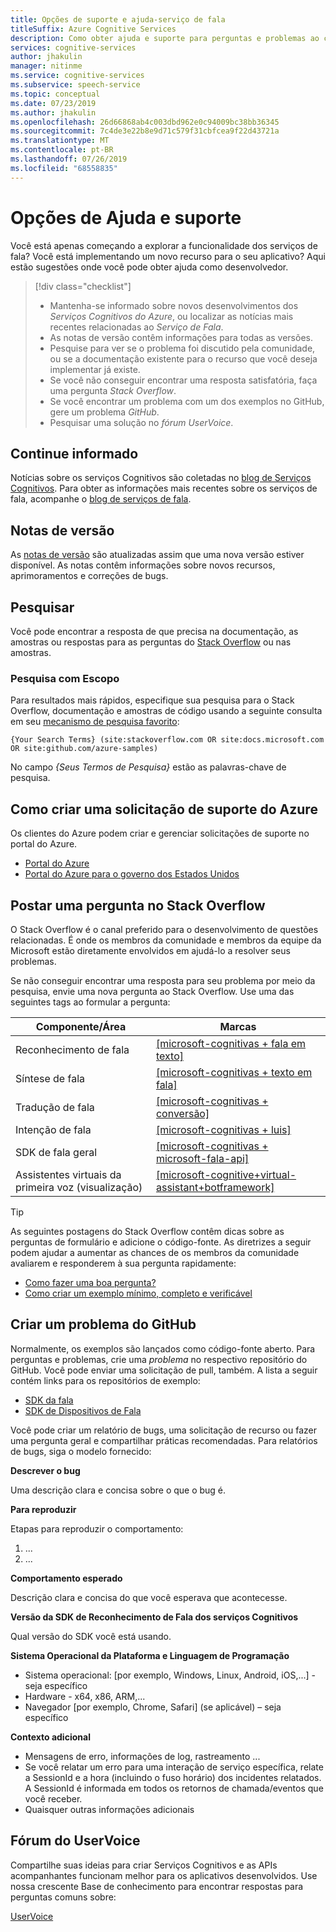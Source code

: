 ```yaml
---
title: Opções de suporte e ajuda-serviço de fala
titleSuffix: Azure Cognitive Services
description: Como obter ajuda e suporte para perguntas e problemas ao criar aplicativos que se integram com o Serviço de Fala
services: cognitive-services
author: jhakulin
manager: nitinme
ms.service: cognitive-services
ms.subservice: speech-service
ms.topic: conceptual
ms.date: 07/23/2019
ms.author: jhakulin
ms.openlocfilehash: 26d66868ab4c003dbd962e0c94009bc38bb36345
ms.sourcegitcommit: 7c4de3e22b8e9d71c579f31cbfcea9f22d43721a
ms.translationtype: MT
ms.contentlocale: pt-BR
ms.lasthandoff: 07/26/2019
ms.locfileid: "68558835"
---
```

# <a name="support-and-help-options"></a>Opções de Ajuda e suporte

Você está apenas começando a explorar a funcionalidade dos serviços de fala? Você está implementando um novo recurso para o seu aplicativo? Aqui estão sugestões onde você pode obter ajuda como desenvolvedor.

> [!div class="checklist"]
> * Mantenha-se informado sobre novos desenvolvimentos dos *Serviços Cognitivos do Azure*, ou localizar as notícias mais recentes relacionadas ao *Serviço de Fala*.
> * As notas de versão contêm informações para todas as versões.
> * Pesquise para ver se o problema foi discutido pela comunidade, ou se a documentação existente para o recurso que você deseja implementar já existe.
> * Se você não conseguir encontrar uma resposta satisfatória, faça uma pergunta *Stack Overflow*.
> * Se você encontrar um problema com um dos exemplos no GitHub, gere um problema *GitHub*.
> * Pesquisar uma solução no *fórum UserVoice*.

## <a name="stay-informed"></a>Continue informado

Notícias sobre os serviços Cognitivos são coletadas no [blog de Serviços Cognitivos](https://azure.microsoft.com/blog/topics/cognitive-services/). Para obter as informações mais recentes sobre os serviços de fala, acompanhe o [blog de serviços de fala](https://azure.microsoft.com/blog/tag/speech-service/).

## <a name="release-notes"></a>Notas de versão

As [notas de versão](https://aka.ms/csspeech/whatsnew) são atualizadas assim que uma nova versão estiver disponível. As notas contêm informações sobre novos recursos, aprimoramentos e correções de bugs.

## <a name="search"></a>Pesquisar

Você pode encontrar a resposta de que precisa na documentação, as amostras ou respostas para as perguntas do [Stack Overflow](https://www.stackoverflow.com) ou nas amostras.

### <a name="scoped-search"></a>Pesquisa com Escopo

Para resultados mais rápidos, especifique sua pesquisa para o Stack Overflow, documentação e amostras de código usando a seguinte consulta em seu [mecanismo de pesquisa favorito](https://bing.com):

```
{Your Search Terms} (site:stackoverflow.com OR site:docs.microsoft.com OR site:github.com/azure-samples)
```

No campo *{Seus Termos de Pesquisa}* estão as palavras-chave de pesquisa.

## <a name="create-an-azure-support-request"></a>Como criar uma solicitação de suporte do Azure

Os clientes do Azure podem criar e gerenciar solicitações de suporte no portal do Azure.

* [Portal do Azure](https://ms.portal.azure.com/#blade/Microsoft_Azure_Support/HelpAndSupportBlade/overview)
* [Portal do Azure para o governo dos Estados Unidos](https://portal.azure.us)

## <a name="post-a-question-to-stack-overflow"></a>Postar uma pergunta no Stack Overflow

O Stack Overflow é o canal preferido para o desenvolvimento de questões relacionadas. É onde os membros da comunidade e membros da equipe da Microsoft estão diretamente envolvidos em ajudá-lo a resolver seus problemas.

Se não conseguir encontrar uma resposta para seu problema por meio da pesquisa, envie uma nova pergunta ao Stack Overflow. Use uma das seguintes tags ao formular a pergunta:

|Componente/Área  |Marcas  |
|---------|---------|
|Reconhecimento de fala |[[microsoft-cognitivas + fala em texto]](https://stackoverflow.com/questions/tagged/microsoft-cognitive+speech-to-text)|
|Síntese de fala |[[microsoft-cognitivas + texto em fala]](https://stackoverflow.com/questions/tagged/microsoft-cognitive+text-to-speech)|
|Tradução de fala |[[microsoft-cognitivas + conversão]](https://stackoverflow.com/questions/tagged/microsoft-cognitive+translation)|
|Intenção de fala |[[microsoft-cognitivas + luis]](https://stackoverflow.com/questions/tagged/microsoft-cognitive+luis)|
|SDK de fala geral |[[microsoft-cognitivas + microsoft-fala-api]](https://stackoverflow.com/questions/tagged/microsoft-cognitive+microsoft-speech-api)|
| Assistentes virtuais da primeira voz (visualização) | [[microsoft-cognitive+virtual-assistant+botframework]](https://stackoverflow.com/questions/tagged/microsoft-cognitive+virtual-assistant+botframework) |

> [!TIP]
> As seguintes postagens do Stack Overflow contêm dicas sobre as perguntas de formulário e adicione o código-fonte. As diretrizes a seguir podem ajudar a aumentar as chances de os membros da comunidade avaliarem e responderem à sua pergunta rapidamente:  
> * [Como fazer uma boa pergunta?](https://stackoverflow.com/help/how-to-ask)
> * [Como criar um exemplo mínimo, completo e verificável](https://stackoverflow.com/help/mcve)

## <a name="create-a-github-issue"></a>Criar um problema do GitHub

Normalmente, os exemplos são lançados como código-fonte aberto. Para perguntas e problemas, crie uma *problema* no respectivo repositório do GitHub. Você pode enviar uma solicitação de pull, também. A lista a seguir contém links para os repositórios de exemplo:

* [SDK da fala](https://github.com/Azure-Samples/cognitive-services-speech-sdk/issues)
* [SDK de Dispositivos de Fala](https://github.com/Azure-Samples/Cognitive-Services-Speech-Devices-SDK/issues)

Você pode criar um relatório de bugs, uma solicitação de recurso ou fazer uma pergunta geral e compartilhar práticas recomendadas. Para relatórios de bugs, siga o modelo fornecido:

**Descrever o bug**

Uma descrição clara e concisa sobre o que o bug é.

**Para reproduzir**

Etapas para reproduzir o comportamento:
1. ...
2. ...

**Comportamento esperado**

Descrição clara e concisa do que você esperava que acontecesse.

**Versão da SDK de Reconhecimento de Fala dos serviços Cognitivos**

Qual versão do SDK você está usando.

**Sistema Operacional da Plataforma e Linguagem de Programação**

 - Sistema operacional: [por exemplo, Windows, Linux, Android, iOS,...] - seja específico
 - Hardware - x64, x86, ARM,...
 - Navegador [por exemplo, Chrome, Safari] (se aplicável) – seja específico

**Contexto adicional**

 - Mensagens de erro, informações de log, rastreamento ...
 - Se você relatar um erro para uma interação de serviço específica, relate a SessionId e a hora (incluindo o fuso horário) dos incidentes relatados. A SessionId é informada em todos os retornos de chamada/eventos que você receber.
 - Quaisquer outras informações adicionais


## <a name="uservoice-forum"></a>Fórum do UserVoice

Compartilhe suas ideias para criar Serviços Cognitivos e as APIs acompanhantes funcionam melhor para os aplicativos desenvolvidos. Use nossa crescente Base de conhecimento para encontrar respostas para perguntas comuns sobre:

[UserVoice](https://cognitive.uservoice.com/)
